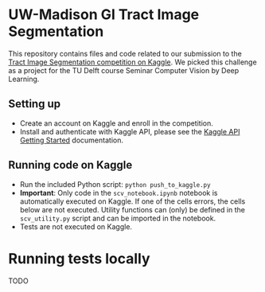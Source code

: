 # UW-Madison GI Tract Image Segmentation

This repository contains files and code related to our submission to the [Tract Image Segmentation competition on Kaggle](https://www.kaggle.com/competitions/uw-madison-gi-tract-image-segmentation).
We picked this challenge as a project for the TU Delft course Seminar Computer Vision by Deep Learning.

## Setting up

- Create an account on Kaggle and enroll in the competition.
- Install and authenticate with Kaggle API, please see the [Kaggle API Getting Started](https://www.kaggle.com/docs/api#getting-started-installation-&-authentication) documentation.

## Running code on Kaggle

- Run the included Python script: `python push_to_kaggle.py`
- **Important**: Only code in the `scv_notebook.ipynb` notebook is automatically executed on Kaggle. If one of the cells errors, the cells below are not executed. Utility functions can (only) be defined in the `scv_utility.py` script and can be imported in the notebook.
- Tests are not executed on Kaggle.

# Running tests locally

TODO
